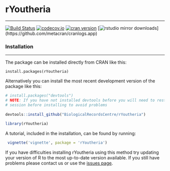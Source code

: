 # rYoutheria
------
[![Build Status](https://travis-ci.org/BiologicalRecordsCentre/rYoutheria.svg)](https://travis-ci.org/BiologicalRecordsCentre/rYoutheria)
[![codecov.io](https://codecov.io/github/BiologicalRecordsCentre/rYoutheria/coverage.svg?branch=master)](https://codecov.io/github/BiologicalRecordsCentre/rYoutheria?branch=master)
[![cran version](http://www.r-pkg.org/badges/version/rYoutheria)](http://cran.rstudio.com/web/packages/rYoutheria) 
[![rstudio mirror downloads](http://cranlogs.r-pkg.org/badges/rYoutheria?)](https://github.com/metacran/cranlogs.app)

### Installation
----------------

The package can be installed directly from CRAN like this:
    
    install.packages(rYoutheria)

Alternatively you can install the most recent development version of the package like this:

```r
# install.packages("devtools")
# NOTE: If you have not installed devtools before you will need to restart you R
# session before installing to avoid problems
    
devtools::install_github("BiologicalRecordsCentre/rYoutheria")
    
library(rYoutheria)
```

A tutorial, included in the installation, can be found by running:

```r
 vignette('vignette', package = 'rYoutheria')
 ```
 
If you have difficulties installing rYoutheria using this method try updating your version of R to the most up-to-date version available. If you still have problems please contact us or use the [issues page](https://github.com/BiologicalRecordsCentre/rYoutheria/issues?state=open).